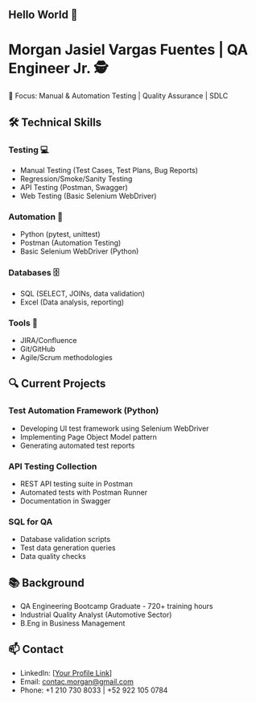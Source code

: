 ## Hello World 👋

<!--
**morgan-jasiel/Morgan-Jasiel** is a ✨ _special_ ✨ repository because its `README.md` (this file) appears on your GitHub profile. -->


# Morgan Jasiel Vargas Fuentes | QA Engineer Jr. 🕵️
📍 Focus: Manual & Automation Testing | Quality Assurance | SDLC

## 🛠 Technical Skills

### Testing 💻
- Manual Testing (Test Cases, Test Plans, Bug Reports)
- Regression/Smoke/Sanity Testing
- API Testing (Postman, Swagger)
- Web Testing (Basic Selenium WebDriver)

### Automation 🤖
- Python (pytest, unittest)
- Postman (Automation Testing)
- Basic Selenium WebDriver (Python)

### Databases 🗄️
- SQL (SELECT, JOINs, data validation)
- Excel (Data analysis, reporting)

### Tools 🎯
- JIRA/Confluence
- Git/GitHub
- Agile/Scrum methodologies

## 🔍 Current Projects

### Test Automation Framework (Python)
- Developing UI test framework using Selenium WebDriver
- Implementing Page Object Model pattern
- Generating automated test reports

### API Testing Collection
- REST API testing suite in Postman
- Automated tests with Postman Runner
- Documentation in Swagger

### SQL for QA 
- Database validation scripts
- Test data generation queries
- Data quality checks

## 📚 Background
- QA Engineering Bootcamp Graduate - 720+ training hours
- Industrial Quality Analyst (Automotive Sector)
- B.Eng in Business Management


## 📫 Contact
- LinkedIn: [[Your Profile Link](https://www.linkedin.com/in/morgan-jasiel-vargas/
)]
- Email: contac.morgan@gmail.com
- Phone: +1 210 730 8033 | +52 922 105 0784
